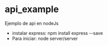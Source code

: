 # api_example
Ejemplo de api en nodeJs 

- instalar express: npm install express --save
- Para iniciar: node server/server

